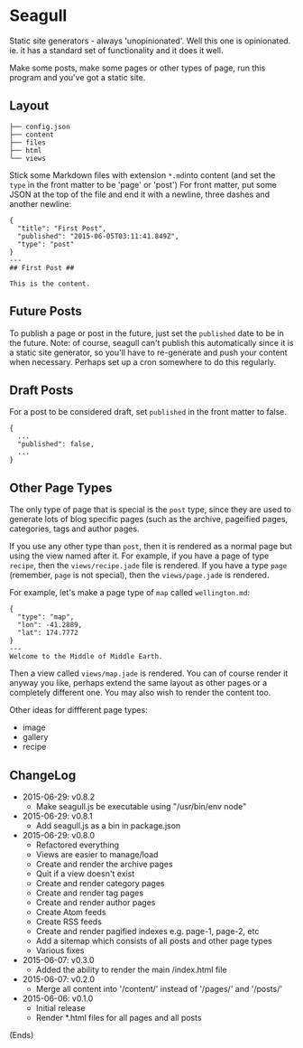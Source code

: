 # Seagull #

Static site generators - always 'unopinionated'. Well this one is opinionated. ie. it has a standard set of
functionality and it does it well.

Make some posts, make some pages or other types of page, run this program and you've got a static site.

## Layout ##

```
├── config.json
├── content
├── files
├── html
└── views
```

Stick some Markdown files with extension `*.md`into content (and set the `type` in the front matter to be 'page' or
'post') For front matter, put some JSON at the top of the file and end it with a newline, three dashes and another
newline:

```
{
  "title": "First Post",
  "published": "2015-06-05T03:11:41.849Z",
  "type": "post"
}
---
## First Post ##

This is the content.
```

## Future Posts ##

To publish a page or post in the future, just set the `published` date to be in the future. Note: of course, seagull can't
publish this automatically since it is a static site generator, so you'll have to re-generate and push your content when
necessary. Perhaps set up a cron somewhere to do this regularly.

## Draft Posts ##

For a post to be considered draft, set `published` in the front matter to false.

```
{
  ...
  "published": false,
  ...
}
```

## Other Page Types ##

The only type of page that is special is the `post` type, since they are used to generate lots of blog specific pages (such as the archive, pageified pages, categories, tags and author pages.

If you use any other type than `post`, then it is rendered as a normal page but using the view named after it. For
example, if you have a page of type `recipe`, then the `views/recipe.jade` file is rendered. If you have a type `page`
(remember, `page` is not special), then the `views/page.jade` is rendered.

For example, let's make a page type of `map` called `wellington.md`:

```
{
  "type": "map",
  "lon": -41.2889,
  "lat": 174.7772
}
---
Welcome to the Middle of Middle Earth.
```

Then a view called `views/map.jade` is rendered. You can of course render it anyway you like, perhaps extend the same layout as other pages or a completely different one. You may also wish to render the content too.

Other ideas for diffferent page types:

* image
* gallery
* recipe

## ChangeLog ##

* 2015-06-29: v0.8.2
  * Make seagull.js be executable using "/usr/bin/env node"
* 2015-06-29: v0.8.1
  * Add seagull.js as a bin in package.json
* 2015-06-29: v0.8.0
  * Refactored everything
  * Views are easier to manage/load
  * Create and render the archive pages
  * Quit if a view doesn't exist
  * Create and render category pages
  * Create and render tag pages
  * Create and render author pages
  * Create Atom feeds
  * Create RSS feeds
  * Create and render pagified indexes e.g. page-1, page-2, etc
  * Add a sitemap which consists of all posts and other page types
  * Various fixes
* 2015-06-07: v0.3.0
  * Added the ability to render the main /index.html file
* 2015-06-07: v0.2.0
  * Merge all content into '/content/' instead of '/pages/' and '/posts/'
* 2015-06-06: v0.1.0
  * Initial release
  * Render *.html files for all pages and all posts

(Ends)
